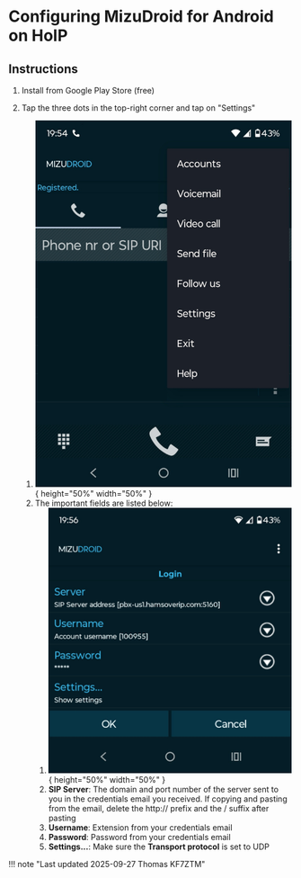 # Configuring MizuDroid for Android on HoIP

## Instructions

1. Install from Google Play Store (free)

2. Tap the three dots in the top-right corner and tap on "Settings"

   1. ![Photo of MizuDroid main window](./images/MizuDroid-Main.jpg "Photo of MizuDroid main window"){ height="50%" width="50%" }
   2. The important fields are listed below:
      1. ![Photo of MizuDroid settings](./images/MizuDroid-Settings.jpg "Photo of MizuDroid settings"){ height="50%" width="50%" }
      2. **SIP Server**: The domain and port number of the server sent to you in the credentials email you received. If copying and pasting from the email, delete the http:// prefix and the / suffix after pasting
      4. **Username**: Extension from your credentials email
      5. **Password**: Password from your credentials email
      6. **Settings...**: Make sure the **Transport protocol** is set to UDP

!!! note "Last updated 2025-09-27 Thomas KF7ZTM"
